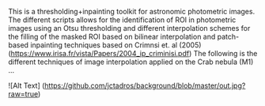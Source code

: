 This is a thresholding+inpainting toolkit for astronomic photometric images. The different scripts allows for the identification of ROI in photometric images using an Otsu thresholding and different interpolation schemes for the filling of the masked ROI based on bilinear interpolation and patch-based inpainting techniques based on Crimnsi et. al (2005) (https://www.irisa.fr/vista/Papers/2004_ip_criminisi.pdf) The following is the different techniques of image interpolation applied on the Crab nebula (M1) ... 

![Alt Text] (https://github.com/jctadros/background/blob/master/out.jpg?raw=true)
